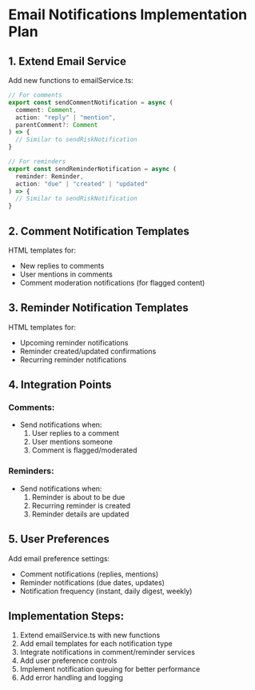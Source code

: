 # Email Notifications Implementation Plan

## 1. Extend Email Service

Add new functions to emailService.ts:

```typescript
// For comments
export const sendCommentNotification = async (
  comment: Comment,
  action: "reply" | "mention",
  parentComment?: Comment
) => {
  // Similar to sendRiskNotification
}

// For reminders
export const sendReminderNotification = async (
  reminder: Reminder,
  action: "due" | "created" | "updated"
) => {
  // Similar to sendRiskNotification
}
```

## 2. Comment Notification Templates

HTML templates for:
- New replies to comments
- User mentions in comments
- Comment moderation notifications (for flagged content)

## 3. Reminder Notification Templates

HTML templates for:
- Upcoming reminder notifications
- Reminder created/updated confirmations
- Recurring reminder notifications

## 4. Integration Points

### Comments:
- Send notifications when:
  1. User replies to a comment
  2. User mentions someone
  3. Comment is flagged/moderated

### Reminders:
- Send notifications when:
  1. Reminder is about to be due
  2. Recurring reminder is created
  3. Reminder details are updated

## 5. User Preferences

Add email preference settings:
- Comment notifications (replies, mentions)
- Reminder notifications (due dates, updates)
- Notification frequency (instant, daily digest, weekly)

## Implementation Steps:

1. Extend emailService.ts with new functions
2. Add email templates for each notification type
3. Integrate notifications in comment/reminder services
4. Add user preference controls
5. Implement notification queuing for better performance
6. Add error handling and logging
